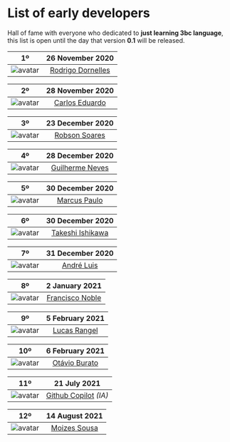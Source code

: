 List of early developers
========================

Hall of fame with everyone who dedicated to **just learning 3bc language**, this list is open until the day that version **0.1** will be released.

| 1º | 26 November 2020 |
| :-: | :-: |
| ![avatar](https://avatars.githubusercontent.com/rodrigodornelles?size=64) | [Rodrigo Dornelles](https://github.com/rodrigodornelles) |

| 2º | 28 November 2020 |
| :-: | :-: |
| ![avatar](https://avatars.githubusercontent.com/kadu?size=64) | [Carlos Eduardo](https://github.com/kadu) |

| 3º | 23 December 2020 |
| :-: | :-: |
| ![avatar](https://avatars.githubusercontent.com/robsondrs?size=64) | [Robson Soares](https://github.com/robsondrs) |

| 4º | 28 December 2020 |
| :-: | :-: |
| ![avatar](https://avatars.githubusercontent.com/gnevesdev?size=64) | [Guilherme Neves](https://github.com/gnevesdev) | 

| 5º | 30 December 2020 |
| :-: | :-: |
| ![avatar](https://avatars.githubusercontent.com/marcusmmmz?size=64) | [Marcus Paulo](https://github.com/marcusmmmz) | 

| 6º | 30 December 2020 |
| :-: | :-: |
| ![avatar](https://avatars.githubusercontent.com/keshizin?size=64) | [Takeshi Ishikawa](https://github.com/keshizin) |

| 7º | 31 December 2020 |
| :-: | :-: |
| ![avatar](https://avatars.githubusercontent.com/andreluispy?size=64) | [André Luis](https://github.com/andreluispy) |

| 8º | 2 January 2021 |
| :-: | :-: |
| ![avatar](https://avatars.githubusercontent.com/guridev?size=64) | [Francisco Noble](https://github.com/guridev) |

| 9º | 5 February 2021 |
| :-: | :-: |
| ![avatar](https://avatars.githubusercontent.com/lrv-dev?size=64) | [Lucas Rangel](https://github.com/lrv-dev) |

| 10º | 6 February 2021 |
| :-: | :-: |
| ![avatar](https://avatars.githubusercontent.com/otavio-burato?size=64) | [Otávio Burato](https://github.com/otavio-burato) |

| 11º | 21 July 2021 |
| :-: | :-: |
| ![avatar](https://avatars.githubusercontent.com/github?size=64) | [Github Copilot](https://copilot.github.com/) _(IA)_ |

| 12º | 14 August 2021 |
| :-: | :-: |
| ![avatar](https://avatars.githubusercontent.com/yxqsnz?size=64) | [Moizes Sousa](https://github.com/yxqsnzo) |
